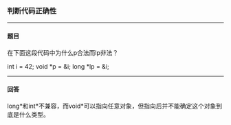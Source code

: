 ### 判断代码正确性
***
#### 题目

在下面这段代码中为什么p合法而lp非法？  

int i = 42;  void *p = &i;  long *lp = &i;

***
#### 回答

long\*和int\*不兼容，而void\*可以指向任意对象，但指向后并不能确定这个对象到底是什么类型。